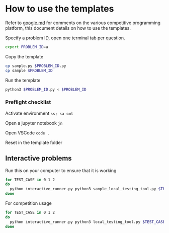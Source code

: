 # How to use the templates
Refer to [google.md](../google.md) for comments on the various competitive programming platform, this document details on how to use the templates.



Specify a problem ID, open one terminal tab per question.

```bash
export PROBLEM_ID=a
```

Copy the template

```bash
cp sample.py $PROBLEM_ID.py
cp sample $PROBLEM_ID
```

Run the template

```bash
python3 $PROBLEM_ID.py < $PROBLEM_ID
```



### Preflight checklist

Activate environment `ss; sa sml`

Open a jupyter notebook `jn`

Open VSCode `code .`

Reset in the template folder



## Interactive problems

Run this on your computer to ensure that it is working

```bash
for TEST_CASE in 0 1 2
do
  python interactive_runner.py python3 sample_local_testing_tool.py $TEST_CASE -- python3 sample_interactive_script.py
done
```



For competition usage

```bash
for TEST_CASE in 0 1 2
do
  python interactive_runner.py python3 local_testing_tool.py $TEST_CASE -- python3 interactive.py
done
```

